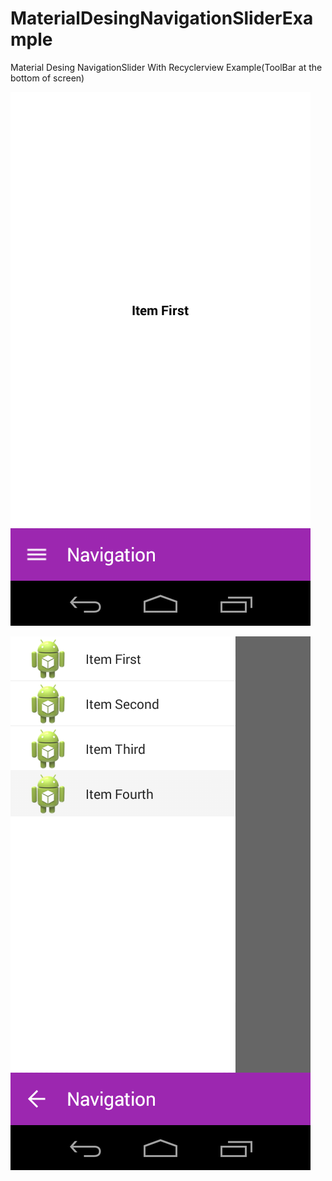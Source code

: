 # MaterialDesingNavigationSliderExample
Material Desing NavigationSlider With Recyclerview Example(ToolBar at the bottom of screen)

![Bottom1](https://github.com/rahulbhati/MaterialDesingNavigationSliderExample/blob/ToolbarBottom/res/drawable/bottom1.png)

![Bottom2](https://github.com/rahulbhati/MaterialDesingNavigationSliderExample/blob/ToolbarBottom/res/drawable/bottom2.png)
